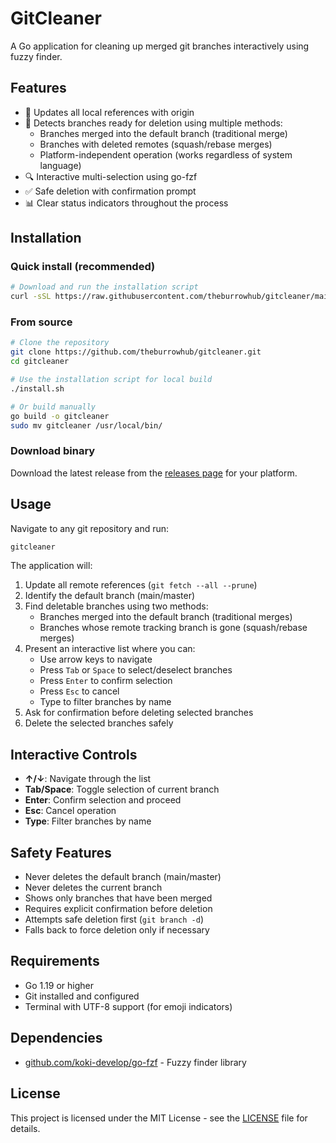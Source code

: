 # GitCleaner

A Go application for cleaning up merged git branches interactively using fuzzy finder.

## Features

- 🔄 Updates all local references with origin
- 🎯 Detects branches ready for deletion using multiple methods:
  - Branches merged into the default branch (traditional merge)
  - Branches with deleted remotes (squash/rebase merges)
  - Platform-independent operation (works regardless of system language)
- 🔍 Interactive multi-selection using go-fzf
- ✅ Safe deletion with confirmation prompt
- 📊 Clear status indicators throughout the process

## Installation

### Quick install (recommended)

```bash
# Download and run the installation script
curl -sSL https://raw.githubusercontent.com/theburrowhub/gitcleaner/main/install.sh | bash
```

### From source

```bash
# Clone the repository
git clone https://github.com/theburrowhub/gitcleaner.git
cd gitcleaner

# Use the installation script for local build
./install.sh

# Or build manually
go build -o gitcleaner
sudo mv gitcleaner /usr/local/bin/
```

### Download binary

Download the latest release from the [releases page](https://github.com/theburrowhub/gitcleaner/releases) for your platform.

## Usage

Navigate to any git repository and run:

```bash
gitcleaner
```

The application will:
1. Update all remote references (`git fetch --all --prune`)
2. Identify the default branch (main/master)
3. Find deletable branches using two methods:
   - Branches merged into the default branch (traditional merges)
   - Branches whose remote tracking branch is gone (squash/rebase merges)
4. Present an interactive list where you can:
   - Use arrow keys to navigate
   - Press `Tab` or `Space` to select/deselect branches
   - Press `Enter` to confirm selection
   - Press `Esc` to cancel
   - Type to filter branches by name
5. Ask for confirmation before deleting selected branches
6. Delete the selected branches safely

## Interactive Controls

- **↑/↓**: Navigate through the list
- **Tab/Space**: Toggle selection of current branch
- **Enter**: Confirm selection and proceed
- **Esc**: Cancel operation
- **Type**: Filter branches by name

## Safety Features

- Never deletes the default branch (main/master)
- Never deletes the current branch
- Shows only branches that have been merged
- Requires explicit confirmation before deletion
- Attempts safe deletion first (`git branch -d`)
- Falls back to force deletion only if necessary

## Requirements

- Go 1.19 or higher
- Git installed and configured
- Terminal with UTF-8 support (for emoji indicators)

## Dependencies

- [github.com/koki-develop/go-fzf](https://github.com/koki-develop/go-fzf) - Fuzzy finder library

## License

This project is licensed under the MIT License - see the [LICENSE](LICENSE) file for details.
